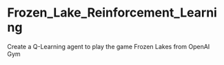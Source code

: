 # Frozen_Lake_Reinforcement_Learning
Create a Q-Learning agent to play the game Frozen Lakes from OpenAI Gym
